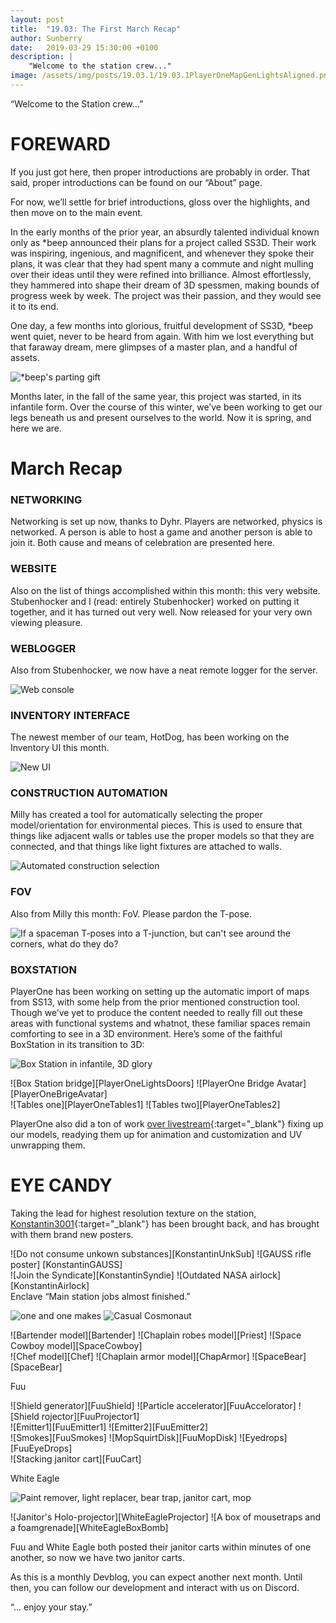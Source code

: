 ```yaml
---
layout: post
title:  "19.03: The First March Recap"
author: Sunberry
date:   2019-03-29 15:30:00 +0100
description: |
    "Welcome to the station crew..."
image: /assets/img/posts/19.03.1/19.03.1PlayerOneMapGenLightsAligned.png
---
```



“Welcome to the Station crew…”

# FOREWARD

If you just got here, then proper introductions are probably in order. That said, proper introductions can be found on our “About” page.

For now, we’ll settle for brief introductions, gloss over the highlights, and then move on to the main event.

In the early months of the prior year, an absurdly talented individual known only as *beep announced their plans for a project called SS3D. Their work was inspiring, ingenious, and magnificent, and whenever they spoke their plans, it was clear that they had spent many a commute and night mulling over their ideas until they were refined into brilliance. Almost effortlessly, they hammered into shape their dream of 3D spessmen, making bounds of progress week by week. The project was their passion, and they would see it to its end.

One day, a few months into glorious, fruitful development of SS3D, *beep went quiet, never to be heard from again. With him we lost everything but that faraway dream, mere glimpses of a master plan, and a handful of assets.

![*beep's parting gift][BeepAssets]

Months later, in the fall of the same year, this project was started, in its infantile form. Over the course of this winter, we’ve been working to get our legs beneath us and present ourselves to the world. Now it is spring, and here we are.

# March Recap



### NETWORKING
Networking is set up now, thanks to Dyhr. Players are networked, physics is networked. A person is able to host a game and another person is able to join it. Both cause and means of celebration are presented here.



### WEBSITE
Also on the list of things accomplished within this month: this very website. Stubenhocker and I (read: entirely Stubenhocker) worked on putting it together, and it has turned out very well. Now released for your very own viewing pleasure.



### WEBLOGGER
Also from Stubenhocker, we now have a neat remote logger for the server.

![Web console][WebConsole]

### INVENTORY INTERFACE
The newest member of our team, HotDog, has been working on the Inventory UI this month.

![New UI][HotDogUI]


### CONSTRUCTION AUTOMATION
Milly has created a tool for automatically selecting the proper model/orientation for environmental pieces. This is used to ensure that things like adjacent walls or tables use the proper models so that they are connected, and that things like light fixtures are attached to walls.

![Automated construction selection][AutomatedConstruction]

### FOV
Also from Milly this month: FoV. Please pardon the T-pose.

![If a spaceman T-poses into a T-junction, but can't see around the corners, what do they do?][FoVTpose]

### BOXSTATION
PlayerOne has been working on setting up the automatic import of maps from SS13, with some help from the prior mentioned construction tool. Though we’ve yet to produce the content needed to really fill out these areas with functional systems and whatnot, these familiar spaces remain comforting to see in a 3D environment. Here’s some of the faithful BoxStation in its transition to 3D:

![Box Station in infantile, 3D glory][PlayerOneLightsAfar]
<div class='horizontal-2' markdown='1'>
![Box Station bridge][PlayerOneLightsDoors]
![PlayerOne Bridge Avatar][PlayerOneBrigeAvatar]
</div>
<div class='horizontal-2' markdown='1'>
![Tables one][PlayerOneTables1]
![Tables two][PlayerOneTables2]
</div>

PlayerOne also did a ton of work [over livestream](https://www.twitch.tv/xammurapi){:target="_blank"} fixing up our models, readying them up for animation and customization and UV unwrapping them.


# EYE CANDY

Taking the lead for highest resolution texture on the station, [Konstantin3001](https://www.deviantart.com/konstantin3001){:target="_blank"} has been brought back, and has brought with them brand new posters.
<div class='horizontal-2' markdown='1'>
![Do not consume unkown substances][KonstantinUnkSub]
![GAUSS rifle poster] [KonstantinGAUSS]
</div>
<div class='horizontal-2' markdown='1'>
![Join the Syndicate][KonstantinSyndie]
![Outdated NASA airlock][KonstantinAirlock]
</div>
Enclave
“Main station jobs almost finished.”

![one and one makes][Enclave1and2]
![Casual Cosmonaut][EnclaveCasualCosmonaut] 
<div class='horizontal-3' markdown='1'>
![Bartender model][Bartender]
![Chaplain robes model][Priest]
![Space Cowboy model][SpaceCowboy]
</div>
<div class='horizontal-3' markdown='1'>
![Chef model][Chef]
![Chaplain armor model][ChapArmor]
![SpaceBear][SpaceBear]
</div>


Fuu
<div class='horizontal-3' markdown='1'>
![Shield generator][FuuShield]
![Particle accelerator][FuuAccelorator]
![Shield rojector][FuuProjector1]
</div>
<div class='horizontal-2' markdown='1'>
![Emitter1][FuuEmitter1]
![Emitter2][FuuEmitter2]
</div>
<div class='horizontal-3' markdown='1'>
![Smokes][FuuSmokes]
![MopSquirtDisk][FuuMopDisk]
![Eyedrops][FuuEyeDrops]
</div>
![Stacking janitor cart][FuuCart]

White Eagle

![Paint remover, light replacer, bear trap, janitor cart, mop][WhiteEagleSet]
<div class='horizontal-2' markdown='1'>
![Janitor's Holo-projector][WhiteEagleProjector]
![A box of mousetraps and a foamgrenade][WhiteEagleBoxBomb]
</div>

Fuu and White Eagle both posted their janitor carts within minutes of one another, so now we have two janitor carts.



As this is a monthly Devblog, you can expect another next month. Until then, you can follow our development and interact with us on Discord.



“... enjoy your stay.”



[a]: /assets/img/posts/19.03.1/19.03.1Enclave1.jpg
[b]: /assets/img/posts/19.03.1/19.03.1Enclave2.jpg
[Enclave1and2]: /assets/img/posts/19.03.1/19.03.1Enclave1and2.png
[EnclaveCasualCosmonaut]: /assets/img/posts/19.03.1/19.03.1EnclaveCasualCosmonaut.gif
[Bartender]: /assets/img/posts/19.03.1/19.03.1EnclaveBartender.png
[ChapArmor]: /assets/img/posts/19.03.1/19.03.1EnclaveChaplainArmor.gif
[Chef]: /assets/img/posts/19.03.1/19.03.1EnclaveChef.gif
[Priest]: /assets/img/posts/19.03.1/19.03.1EnclavePriestRobes.png
[SpaceBear]: /assets/img/posts/19.03.1/19.03.1EnclaveSpaceBear.gif
[SpaceCowboy]: /assets/img/posts/19.03.1/19.03.1EnclaveSpaceCowboy.png
[AutomatedConstruction]: /assets/img/posts/19.03.1/19.03.1MillyConstruction.gif
[FoVTpose]: /assets/img/posts/19.03.1/19.03.1MillyFoVTpose.gif
[MillyTestMap]: /assets/img/posts/19.03.1/19.03.1MillyTestMap.png
[PlayerOneBrigeAvatar]: /assets/img/posts/19.03.1/19.03.1PlayerOneBridgeAvatar.png
[PlayerOneLightsAfar]: /assets/img/posts/19.03.1/19.03.1PlayerOneMapGenLightsAligned.png
[PlayerOneLightsDoors]: /assets/img/posts/19.03.1/19.03.1PlayerOneMapGenLightsAndDoors.png
[PlayerOneTables1]: /assets/img/posts/19.03.1/19.03.1PlayerOneMapGenTables1.png
[PlayerOneTables2]: /assets/img/posts/19.03.1/19.03.1PlayerOneMapGenTables2.png
[WebConsole]: /assets/img/posts/19.03.1/19.03.1StubenhockerWebconsole.gif
[HotDogUI]: /assets/img/posts/19.03.1/19.03.1HotDogUI.png
[BeepAssets]: /assets/img/posts/19.03.1/BeepsMaterialOffering.png


[FuuEmitter1]: /assets/img/posts/19.03.1EyeCandy/FuuEmitter1.png
[FuuEmitter2]: /assets/img/posts/19.03.1EyeCandy/FuuEmitter2.png
[FuuEyedrops]: /assets/img/posts/19.03.1EyeCandy/FuuEyeDropper.png
[FuuProjector1]: /assets/img/posts/19.03.1EyeCandy/FuuFieldProjector1.png
[FuuProjector2]: /assets/img/posts/19.03.1EyeCandy/FuuFieldProjector2.png
[FuuShield]: /assets/img/posts/19.03.1EyeCandy/FuuShieldGenerator.png
[FuuCart]: /assets/img/posts/19.03.1EyeCandy/FuuJanitorCart.png
[FuuMopDisk]: /assets/img/posts/19.03.1EyeCandy/FuuMopSquirtDisk.png
[FuuAccelorator]: /assets/img/posts/19.03.1EyeCandy/FuuParticleAccellorationationator.png
[FuuSmokes]: /assets/img/posts/19.03.1EyeCandy/FuuSmokes.png
[KonstantinGAUSS]: /assets/img/posts/19.03.1EyeCandy/PosterKonstantin3001GAUSS.png
[KonstantinSyndie]: /assets/img/posts/19.03.1EyeCandy/PosterKonstantin3001JoinSyndie.png
[KonstantinAirlock]: /assets/img/posts/19.03.1EyeCandy/PosterKonstantin3001NASAAirlock.png
[KonstantinUnkSub]: /assets/img/posts/19.03.1EyeCandy/PosterKonstantin3001UnkownSubstances.png
[WhiteEagleProjector]: /assets/img/posts/19.03.1EyeCandy/WhiteEagleHoloProjector.png
[WhiteEagleSet]: /assets/img/posts/19.03.1EyeCandy/WhiteEagleJanitorSet1.png
[WhiteEagleBoxBomb]: /assets/img/posts/19.03.1EyeCandy/WhiteEagleTrapBoxSmokeBomb.png
